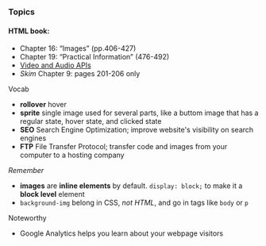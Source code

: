 ### Topics
#### HTML book:
- Chapter 16: “Images” (pp.406-427)
- Chapter 19: “Practical Information” (476-492)
- [Video and Audio APIs](https://developer.mozilla.org/en-US/docs/Learn/JavaScript/Client-side_web_APIs/Video_and_audio_APIs)
- *Skim* Chapter 9: pages 201-206 only

Vocab
- **rollover** hover
- **sprite** single image used for several parts, like a buttom image that has a regular state, hover state, and clicked state
- **SEO** Search Engine Optimization; improve website's visibility on search engines
- **FTP** File Transfer Protocol; transfer code and images from your computer to a hosting company

*Remember*
- **images** are **inline elements** by default. `display: block;` to make it a **block level** element
- `background-img` belong in CSS, *not HTML*, and go in tags like `body` or `p`

Noteworthy
- Google Analytics helps you learn about your webpage visitors